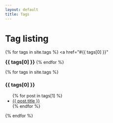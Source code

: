 ```yaml
---
layout: default
title: Tags
---
```


<!-- Begin code @ tags/index.md -->

# Tag listing

<!-- <div class="container"> -->
{% for tags in site.tags %}
  <a href="#{{ tags[0] }}"<h3 style="display:inline;">{{ tags[0] }}</h3></a>
{% endfor %}
<!-- </div> -->

{% for tags in site.tags %}
  <h3>{{ tags[0] }}</h3>
  <ul>
    {% for post in tags[1] %}
      <li><a href="{{ post.url| relative_url }}">{{ post.title }}</a></li>
    {% endfor %}
  </ul>
{% endfor %}

<!-- End code @ tags/index.md -->
